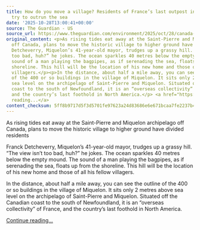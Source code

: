 ```yaml
---
title: How do you move a village? Residents of France’s last outpost in North America
  try to outrun the sea
date: '2025-10-28T13:00:41+00:00'
source: The Guardian - US
source_url: https://www.theguardian.com/environment/2025/oct/28/canada-st-pierre-miquelon-relocation-climate-crisis-rising-tides-france-hurricanes
original_content: <p>As rising tides eat away at the Saint-Pierre and Miquelon archipelago
  off Canada, plans to move the historic village to higher ground have divided residents</p><p>Franck
  Detcheverry, Miquelon’s 41-year-old mayor, trudges up a grassy hill. “The view isn’t
  too bad, huh?” he jokes. The ocean sparkles 40 metres below the empty mound. The
  sound of a man playing the bagpipes, as if serenading the sea, floats up from the
  shoreline. This hill will be the location of his new home and those of all his fellow
  villagers.</p><p>In the distance, about half a mile away, you can see the outline
  of the 400 or so buildings in the village of Miquelon. It sits only 2 metres above
  sea level on the archipelago of Saint-Pierre and Miquelon. Situated off the Canadian
  coast to the south of Newfoundland, it is an “overseas collectivity” of France,
  and the country’s last foothold in North America.</p> <a href="https://www.theguardian.com/environment/2025/oct/28/canada-st-pierre-miquelon-relocation-climate-crisis-rising-tides-france-hurricanes">Continue
  reading...</a>
content_checksum: 5ff8b9717d5f3d5701fe97623a24d83686e6e671bcaa7fe2237b47b699db14b1
---
```


As rising tides eat away at the Saint-Pierre and Miquelon archipelago off Canada, plans to move the historic village to higher ground have divided residents

Franck Detcheverry, Miquelon’s 41-year-old mayor, trudges up a grassy hill. “The view isn’t too bad, huh?” he jokes. The ocean sparkles 40 metres below the empty mound. The sound of a man playing the bagpipes, as if serenading the sea, floats up from the shoreline. This hill will be the location of his new home and those of all his fellow villagers.

In the distance, about half a mile away, you can see the outline of the 400 or so buildings in the village of Miquelon. It sits only 2 metres above sea level on the archipelago of Saint-Pierre and Miquelon. Situated off the Canadian coast to the south of Newfoundland, it is an “overseas collectivity” of France, and the country’s last foothold in North America.

 [Continue reading...](https://www.theguardian.com/environment/2025/oct/28/canada-st-pierre-miquelon-relocation-climate-crisis-rising-tides-france-hurricanes)